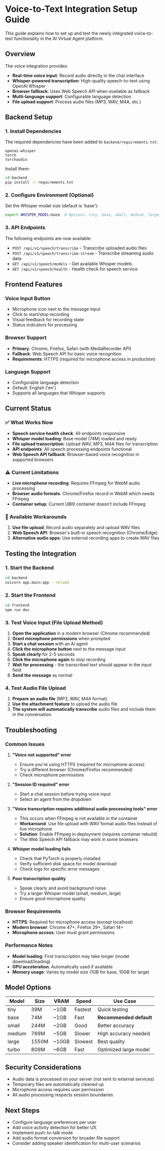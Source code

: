# Voice-to-Text Integration Setup Guide

This guide explains how to set up and test the newly integrated voice-to-text functionality in the AI Virtual Agent platform.

## Overview

The voice integration provides:
- **Real-time voice input**: Record audio directly in the chat interface
- **Whisper-powered transcription**: High-quality speech-to-text using OpenAI Whisper
- **Browser fallback**: Uses Web Speech API when available as fallback
- **Multi-language support**: Configurable language detection
- **File upload support**: Process audio files (MP3, WAV, M4A, etc.)

## Backend Setup

### 1. Install Dependencies

The required dependencies have been added to `backend/requirements.txt`:
```
openai-whisper
torch
torchaudio
```

Install them:
```bash
cd backend
pip install -r requirements.txt
```

### 2. Configure Environment (Optional)

Set the Whisper model size (default is 'base'):
```bash
export WHISPER_MODEL=base  # Options: tiny, base, small, medium, large, turbo
```

### 3. API Endpoints

The following endpoints are now available:

- `POST /api/v1/speech/transcribe` - Transcribe uploaded audio files
- `POST /api/v1/speech/transcribe-stream` - Transcribe streaming audio data
- `GET /api/v1/speech/models` - Get available Whisper models
- `GET /api/v1/speech/health` - Health check for speech service

## Frontend Features

### Voice Input Button
- Microphone icon next to the message input
- Click to start/stop recording
- Visual feedback for recording state
- Status indicators for processing

### Browser Support
- **Primary**: Chrome, Firefox, Safari (with MediaRecorder API)
- **Fallback**: Web Speech API for basic voice recognition
- **Requirements**: HTTPS (required for microphone access in production)

### Language Support
- Configurable language detection
- Default: English ('en')
- Supports all languages that Whisper supports

## Current Status

### ✅ What Works Now
- **Speech service health check**: All endpoints responsive
- **Whisper model loading**: Base model (74M) loaded and ready
- **File upload transcription**: Upload WAV, MP3, M4A files for transcription
- **API endpoints**: All speech processing endpoints functional
- **Web Speech API fallback**: Browser-based voice recognition in supported browsers

### ⚠️ Current Limitations
- **Live microphone recording**: Requires FFmpeg for WebM audio processing
- **Browser audio formats**: Chrome/Firefox record in WebM which needs FFmpeg
- **Container setup**: Current UBI9 container doesn't include FFmpeg

### 🔧 Available Workarounds
1. **Use file upload**: Record audio separately and upload WAV files
2. **Web Speech API**: Browser's built-in speech recognition (Chrome/Edge)
3. **Alternative audio apps**: Use external recording apps to create WAV files

## Testing the Integration

### 1. Start the Backend
```bash
cd backend
uvicorn app.main:app --reload
```

### 2. Start the Frontend
```bash
cd frontend
npm run dev
```

### 3. Test Voice Input (File Upload Method)

1. **Open the application** in a modern browser (Chrome recommended)
2. **Grant microphone permissions** when prompted
3. **Start a chat session** with an AI agent
4. **Click the microphone button** next to the message input
5. **Speak clearly** for 2-5 seconds
6. **Click the microphone again** to stop recording
7. **Wait for processing** - the transcribed text should appear in the input field
8. **Send the message** as normal

### 4. Test Audio File Upload

1. **Prepare an audio file** (MP3, WAV, M4A format)
2. **Use the attachment feature** to upload the audio file
3. **The system will automatically transcribe** audio files and include them in the conversation

## Troubleshooting

### Common Issues

1. **"Voice not supported" error**
   - Ensure you're using HTTPS (required for microphone access)
   - Try a different browser (Chrome/Firefox recommended)
   - Check microphone permissions

2. **"Session ID required" error**
   - Start a chat session before trying voice input
   - Select an agent from the dropdown

3. **"Voice transcription requires additional audio processing tools" error**
   - This occurs when FFmpeg is not available in the container
   - **Workaround**: Use file upload with WAV format audio files instead of live microphone
   - **Solution**: Enable FFmpeg in deployment (requires container rebuild)
   - The Web Speech API fallback may work in some browsers

4. **Whisper model loading fails**
   - Check that PyTorch is properly installed
   - Verify sufficient disk space for model download
   - Check logs for specific error messages

5. **Poor transcription quality**
   - Speak clearly and avoid background noise
   - Try a larger Whisper model (small, medium, large)
   - Ensure good microphone quality

### Browser Requirements

- **HTTPS**: Required for microphone access (except localhost)
- **Modern browser**: Chrome 47+, Firefox 29+, Safari 14+
- **Microphone access**: User must grant permissions

### Performance Notes

- **Model loading**: First transcription may take longer (model download/loading)
- **GPU acceleration**: Automatically used if available
- **Memory usage**: Varies by model size (1GB for base, 10GB for large)

## Model Options

| Model | Size | VRAM | Speed | Use Case |
|-------|------|------|--------|----------|
| tiny | 39M | ~1GB | Fastest | Quick testing |
| base | 74M | ~1GB | Fast | **Recommended default** |
| small | 244M | ~2GB | Good | Better accuracy |
| medium | 769M | ~5GB | Slower | High accuracy needed |
| large | 1550M | ~10GB | Slowest | Best quality |
| turbo | 809M | ~6GB | Fast | Optimized large model |

## Security Considerations

- Audio data is processed on your server (not sent to external services)
- Temporary files are automatically cleaned up
- Microphone access requires user permission
- All audio processing respects session boundaries

## Next Steps

- Configure language preferences per user
- Add voice activity detection for better UX
- Implement push-to-talk mode
- Add audio format conversion for broader file support
- Consider adding speaker identification for multi-user scenarios